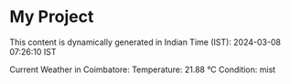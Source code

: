 # My Project

This content is dynamically generated in Indian Time (IST): 2024-03-08 07:26:10 IST


Current Weather in Coimbatore:
Temperature: 21.88 °C
Condition: mist
